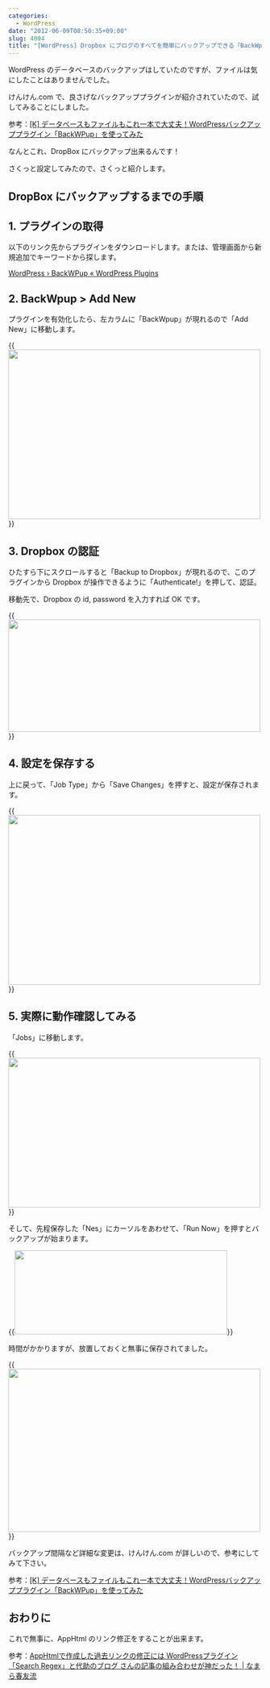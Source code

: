```yaml
---
categories:
  - WordPress
date: "2012-06-09T08:50:35+09:00"
slug: 4004
title: "[WordPress] Dropbox にブログのすべてを簡単にバックアップできる「BackWpup」"
---
```


WordPress のデータベースのバックアップはしていたのですが、ファイルは気にしたことはありませんでした。

けんけん.com で、良さげなバックアッププラグインが紹介されていたので、試してみることにしました。

参考：[[K] データベースもファイルもこれ一本で大丈夫！WordPressバックアッププラグイン「BackWPup」を使ってみた](http://knk-n.com/2012/06/08/backwpup_wordpress_backup-plugin/)

なんとこれ、DropBox にバックアップ出来るんです！

さくっと設定してみたので、さくっと紹介します。

## DropBox にバックアップするまでの手順

## 1. プラグインの取得

以下のリンク先からプラグインをダウンロードします。または、管理画面から新規追加でキーワードから探します。

[WordPress › BackWPup « WordPress Plugins](http://wordpress.org/extend/plugins/backwpup/)

## 2. BackWpup > Add New

プラグインを有効化したら、左カラムに「BackWpup」が現れるので「Add New」に移動します。

{{<img alt="" src="/images/2012/06/4004_1.png" width="500" height="337">}}

## 3. Dropbox の認証

ひたすら下にスクロールすると「Backup to Dropbox」が現れるので、このプラグインから Dropbox が操作できるように「Authenticate!」を押して、認証。

移動先で、Dropbox の id, password を入力すれば OK です。

{{<img alt="" src="/images/2012/06/4004_2.png" width="500" height="223">}}

## 4. 設定を保存する

上に戻って、「Job Type」から「Save Changes」を押すと、設定が保存されます。

{{<img alt="" src="/images/2012/06/4004_3.png" width="500" height="337">}}

## 5. 実際に動作確認してみる

「Jobs」に移動します。

{{<img alt="" src="/images/2012/06/4004_4.png" width="500" height="297">}}

そして、先程保存した「Nes」にカーソルをあわせて、「Run Now」を押すとバックアップが始まります。

{{<img alt="" src="/images/2012/06/4004_5.png" width="422" height="167">}}

時間がかかりますが、放置しておくと無事に保存されてました。

{{<img alt="" src="/images/2012/06/4004_6.png" width="500" height="324">}}

バックアップ間隔など詳細な変更は、けんけん.com が詳しいので、参考にしてみて下さい。

参考：[[K] データベースもファイルもこれ一本で大丈夫！WordPressバックアッププラグイン「BackWPup」を使ってみた](http://knk-n.com/2012/06/08/backwpup_wordpress_backup-plugin/)

## おわりに

これで無事に、AppHtml のリンク修正をすることが出来ます。

参考：[AppHtmlで作成した過去リンクの修正には WordPressプラグイン「Search Regex」と代助のブログ さんの記事の組み合わせが神だった！ | なまら春友流](http://harutomo-ryu.com/archives/2012-06-08/141426.html)
